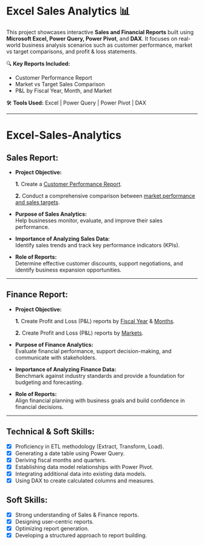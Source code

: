 # Excel Sales Analytics 📊

This project showcases interactive **Sales and Financial Reports** built using **Microsoft Excel, Power Query, Power Pivot**, and **DAX**. It focuses on real-world business analysis scenarios such as customer performance, market vs target comparisons, and profit & loss statements.

🔍 **Key Reports Included:**
- Customer Performance Report
- Market vs Target Sales Comparison
- P&L by Fiscal Year, Month, and Market

🛠️ **Tools Used:** Excel | Power Query | Power Pivot | DAX

---

# Excel-Sales-Analytics

## Sales Report:

- **Project Objective:**

    **1.** Create a [Customer Performance Report](https://github.com/Shweta617/Excel-Sales-Analytics/blob/main/Customer%20Performance%20Report.pdf).

    **2.** Conduct a comprehensive comparison between [market performance and sales targets](https://github.com/Shweta617/Excel-Sales-Analytics/blob/main/Market%20Performance%20vs%20Target.pdf).

- **Purpose of Sales Analytics:**  
  Help businesses monitor, evaluate, and improve their sales performance.

- **Importance of Analyzing Sales Data:**  
  Identify sales trends and track key performance indicators (KPIs).

- **Role of Reports:**  
  Determine effective customer discounts, support negotiations, and identify business expansion opportunities.

---

## Finance Report:

- **Project Objective:**

    **1.** Create Profit and Loss (P&L) reports by [Fiscal Year](https://github.com/Shweta617/Excel-Sales-Analytics/blob/main/P%20%26%20L%20by%20fiscal%20year.pdf) & [Months](https://github.com/Shweta617/Excel-Sales-Analytics/blob/main/P%20%26%20L%20by%20Months.pdf).

    **2.** Create Profit and Loss (P&L) reports by [Markets](https://github.com/Shweta617/Excel-Sales-Analytics/blob/main/P%26L%20Statement%20by%20Markets.pdf).

- **Purpose of Finance Analytics:**  
  Evaluate financial performance, support decision-making, and communicate with stakeholders.

- **Importance of Analyzing Finance Data:**  
  Benchmark against industry standards and provide a foundation for budgeting and forecasting.

- **Role of Reports:**  
  Align financial planning with business goals and build confidence in financial decisions.

---

## Technical & Soft Skills:

- [x] Proficiency in ETL methodology (Extract, Transform, Load).
- [x] Generating a date table using Power Query.
- [x] Deriving fiscal months and quarters.
- [x] Establishing data model relationships with Power Pivot.
- [x] Integrating additional data into existing data models.
- [x] Using DAX to create calculated columns and measures.

## Soft Skills:

- [x] Strong understanding of Sales & Finance reports.
- [x] Designing user-centric reports.
- [x] Optimizing report generation.
- [x] Developing a structured approach to report building.
